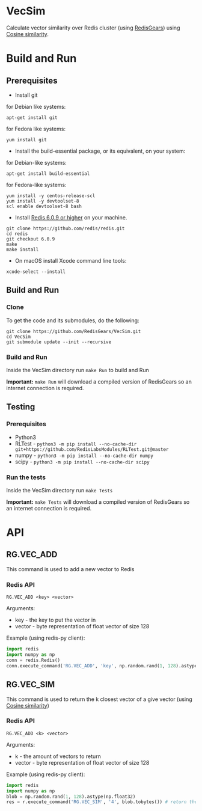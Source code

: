 # VecSim
Calculate vector similarity over Redis cluster (using [RedisGears](https://oss.redislabs.com/redisgears/)) using [Cosine similarity](https://en.wikipedia.org/wiki/Cosine_similarity).

# Build and Run
## Prerequisites
* Install git

for Debian like systems:
```
apt-get install git
```
for Fedora like systems:
```
yum install git
```


* Install the build-essential package, or its equivalent, on your system:

for Debian-like systems:
```
apt-get install build-essential
```
for Fedora-like systems:
```
yum install -y centos-release-scl
yum install -y devtoolset-8
scl enable devtoolset-8 bash
```

* Install [Redis 6.0.9 or higher](https://redis.io/) on your machine.

```
git clone https://github.com/redis/redis.git
cd redis
git checkout 6.0.9
make
make install
```

* On macOS install Xcode command line tools:


```
xcode-select --install
```

## Build and Run
### Clone
To get the code and its submodules, do the following:
```
git clone https://github.com/RedisGears/VecSim.git
cd VecSim
git submodule update --init --recursive
```

### Build and Run
Inside the VecSim directory run `make Run` to build and Run

**Important:** `make Run` will download a compiled version of RedisGears so an internet connection is required.

## Testing
### Prerequisites
* Python3
* RLTest - `python3 -m pip install --no-cache-dir git+https://github.com/RedisLabsModules/RLTest.git@master`
* numpy - `python3 -m pip install --no-cache-dir numpy`
* scipy - `python3 -m pip install --no-cache-dir scipy`

### Run the tests
Inside the VecSim directory run `make Tests`

**Important:** `make Tests` will download a compiled version of RedisGears so an internet connection is required.

# API
## RG.VEC_ADD
This command is used to add a new vector to Redis
### Redis API
```
RG.VEC_ADD <key> <vector>
```
Arguments:

* key - the key to put the vector in
* vector - byte representation of float vector of size 128

Example (using redis-py client):
```Python
import redis
import numpy as np
conn = redis.Redis()
conn.execute_command('RG.VEC_ADD', 'key', np.random.rand(1, 128).astype(np.float32).tobytes())
```
## RG.VEC_SIM
This command is used to return the k closest vector of a give vector (using [Cosine similarity](https://en.wikipedia.org/wiki/Cosine_similarity))
### Redis API
```
RG.VEC_ADD <k> <vector>
```
Arguments:

* k - the amount of vectors to return
* vector - byte representation of float vector of size 128

Example (using redis-py client):
```Python
import redis
import numpy as np
blob = np.random.rand(1, 128).astype(np.float32)
res = r.execute_command('RG.VEC_SIM', '4', blob.tobytes()) # return the 4 closest vectors to blob
```
